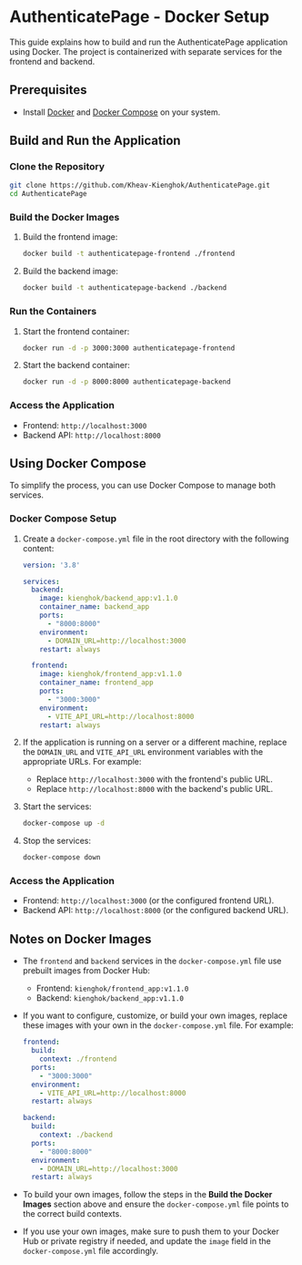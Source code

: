 # AuthenticatePage - Docker Setup

This guide explains how to build and run the AuthenticatePage application using Docker. The project is containerized with separate services for the frontend and backend.

## Prerequisites

- Install [Docker](https://docs.docker.com/get-docker/) and [Docker Compose](https://docs.docker.com/compose/install/) on your system.

## Build and Run the Application

### Clone the Repository
```bash
git clone https://github.com/Kheav-Kienghok/AuthenticatePage.git
cd AuthenticatePage
```

### Build the Docker Images
1. Build the frontend image:
    ```bash
    docker build -t authenticatepage-frontend ./frontend
    ```
2. Build the backend image:
    ```bash
    docker build -t authenticatepage-backend ./backend
    ```

### Run the Containers
1. Start the frontend container:
    ```bash
    docker run -d -p 3000:3000 authenticatepage-frontend
    ```
2. Start the backend container:
    ```bash
    docker run -d -p 8000:8000 authenticatepage-backend
    ```

### Access the Application
- Frontend: `http://localhost:3000`
- Backend API: `http://localhost:8000`

## Using Docker Compose

To simplify the process, you can use Docker Compose to manage both services.

### Docker Compose Setup
1. Create a `docker-compose.yml` file in the root directory with the following content:

    ```yaml
    version: '3.8'

    services:
      backend:
        image: kienghok/backend_app:v1.1.0
        container_name: backend_app
        ports:
          - "8000:8000"
        environment:
          - DOMAIN_URL=http://localhost:3000
        restart: always

      frontend:
        image: kienghok/frontend_app:v1.1.0
        container_name: frontend_app
        ports:
          - "3000:3000"
        environment:
          - VITE_API_URL=http://localhost:8000
        restart: always
    ```

2. If the application is running on a server or a different machine, replace the `DOMAIN_URL` and `VITE_API_URL` environment variables with the appropriate URLs. For example:
    - Replace `http://localhost:3000` with the frontend's public URL.
    - Replace `http://localhost:8000` with the backend's public URL.

3. Start the services:
    ```bash
    docker-compose up -d
    ```

4. Stop the services:
    ```bash
    docker-compose down
    ```

### Access the Application
- Frontend: `http://localhost:3000` (or the configured frontend URL).
- Backend API: `http://localhost:8000` (or the configured backend URL).

## Notes on Docker Images

- The `frontend` and `backend` services in the `docker-compose.yml` file use prebuilt images from Docker Hub:
  - Frontend: `kienghok/frontend_app:v1.1.0`
  - Backend: `kienghok/backend_app:v1.1.0`

- If you want to configure, customize, or build your own images, replace these images with your own in the `docker-compose.yml` file. For example:
    ```yaml
    frontend:
      build:
        context: ./frontend
      ports:
        - "3000:3000"
      environment:
        - VITE_API_URL=http://localhost:8000
      restart: always

    backend:
      build:
        context: ./backend
      ports:
        - "8000:8000"
      environment:
        - DOMAIN_URL=http://localhost:3000
      restart: always
    ```

- To build your own images, follow the steps in the **Build the Docker Images** section above and ensure the `docker-compose.yml` file points to the correct build contexts.

- If you use your own images, make sure to push them to your Docker Hub or private registry if needed, and update the `image` field in the `docker-compose.yml` file accordingly.